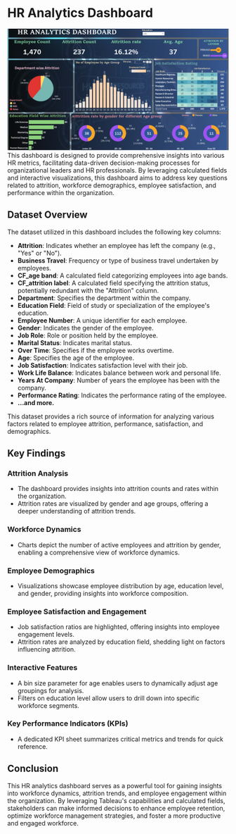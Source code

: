 # HR Analytics Dashboard

![HR Dashboard](Dashboard3.png)
This dashboard is designed to provide comprehensive insights into various HR metrics, facilitating data-driven decision-making processes for organizational leaders and HR professionals. By leveraging calculated fields and interactive visualizations, this dashboard aims to address key questions related to attrition, workforce demographics, employee satisfaction, and performance within the organization.

## Dataset Overview

The dataset utilized in this dashboard includes the following key columns:

- **Attrition**: Indicates whether an employee has left the company (e.g., "Yes" or "No").
- **Business Travel**: Frequency or type of business travel undertaken by employees.
- **CF_age band**: A calculated field categorizing employees into age bands.
- **CF_attrition label**: A calculated field specifying the attrition status, potentially redundant with the "Attrition" column.
- **Department**: Specifies the department within the company.
- **Education Field**: Field of study or specialization of the employee's education.
- **Employee Number**: A unique identifier for each employee.
- **Gender**: Indicates the gender of the employee.
- **Job Role**: Role or position held by the employee.
- **Marital Status**: Indicates marital status.
- **Over Time**: Specifies if the employee works overtime.
- **Age**: Specifies the age of the employee.
- **Job Satisfaction**: Indicates satisfaction level with their job.
- **Work Life Balance**: Indicates balance between work and personal life.
- **Years At Company**: Number of years the employee has been with the company.
- **Performance Rating**: Indicates the performance rating of the employee.
- **...and more.**

This dataset provides a rich source of information for analyzing various factors related to employee attrition, performance, satisfaction, and demographics.

## Key Findings

### Attrition Analysis
- The dashboard provides insights into attrition counts and rates within the organization.
- Attrition rates are visualized by gender and age groups, offering a deeper understanding of attrition trends.

### Workforce Dynamics
- Charts depict the number of active employees and attrition by gender, enabling a comprehensive view of workforce dynamics.

### Employee Demographics
- Visualizations showcase employee distribution by age, education level, and gender, providing insights into workforce composition.

### Employee Satisfaction and Engagement
- Job satisfaction ratios are highlighted, offering insights into employee engagement levels.
- Attrition rates are analyzed by education field, shedding light on factors influencing attrition.

### Interactive Features
- A bin size parameter for age enables users to dynamically adjust age groupings for analysis.
- Filters on education level allow users to drill down into specific workforce segments.

### Key Performance Indicators (KPIs)
- A dedicated KPI sheet summarizes critical metrics and trends for quick reference.

## Conclusion
This HR analytics dashboard serves as a powerful tool for gaining insights into workforce dynamics, attrition trends, and employee engagement within the organization. By leveraging Tableau's capabilities and calculated fields, stakeholders can make informed decisions to enhance employee retention, optimize workforce management strategies, and foster a more productive and engaged workforce.




